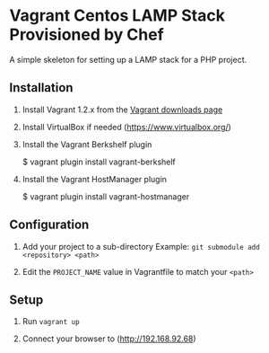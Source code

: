 Vagrant Centos LAMP Stack Provisioned by Chef
=============================================

A simple skeleton for setting up a LAMP stack for a PHP project.

Installation
------------

1. Install Vagrant 1.2.x from the [Vagrant downloads page](http://downloads.vagrantup.com/)

2. Install VirtualBox if needed (https://www.virtualbox.org/)

3. Install the Vagrant Berkshelf plugin

    $ vagrant plugin install vagrant-berkshelf

4. Install the Vagrant HostManager plugin

    $ vagrant plugin install vagrant-hostmanager

Configuration
-------------

1. Add your project to a sub-directory
Example: `git submodule add <repository> <path>`

2. Edit the `PROJECT_NAME` value in Vagrantfile to match your `<path>`

Setup
-----

1. Run `vagrant up`

2. Connect your browser to (http://192.168.92.68)
